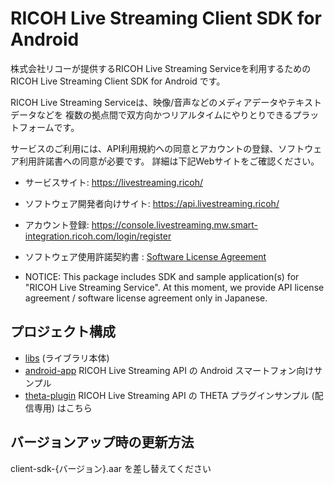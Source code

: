 # RICOH Live Streaming Client SDK for Android

株式会社リコーが提供するRICOH Live Streaming Serviceを利用するためのRICOH Live Streaming Client SDK for Android です。

RICOH Live Streaming Serviceは、映像/音声などのメディアデータやテキストデータなどを
複数の拠点間で双方向かつリアルタイムにやりとりできるプラットフォームです。

サービスのご利用には、API利用規約への同意とアカウントの登録、ソフトウェア利用許諾書への同意が必要です。
詳細は下記Webサイトをご確認ください。

* サービスサイト: https://livestreaming.ricoh/
* ソフトウェア開発者向けサイト: https://api.livestreaming.ricoh/
* アカウント登録: https://console.livestreaming.mw.smart-integration.ricoh.com/login/register
* ソフトウェア使用許諾契約書 : [Software License Agreement](SoftwareLicenseAgreement.txt)

* NOTICE: This package includes SDK and sample application(s) for "RICOH Live Streaming Service".
At this moment, we provide API license agreement / software license agreement only in Japanese.

## プロジェクト構成

* [libs](libs) (ライブラリ本体)
* [android-app](android-app) RICOH Live Streaming API の Android スマートフォン向けサンプル
* [theta-plugin](https://github.com/ricoh-live-streaming-api/android-sdk-samples/tree/main/android-device-samples/theta-plugin) RICOH Live Streaming API の THETA プラグインサンプル (配信専用) はこちら

## バージョンアップ時の更新方法

client-sdk-{バージョン}.aar を差し替えてください
